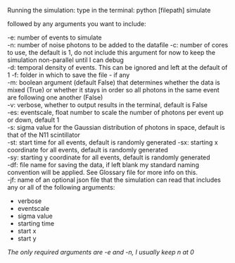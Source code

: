 Running the simulation: 
type in the terminal: 
    python [filepath] simulate 

followed by any arguments you want to include:  

-e: number of events to simulate  
-n: number of noise photons to be added to the datafile 
-c: number of cores to use, the default is 1, do not include this argument for now to keep the simulation non-parallel until I can debug  
-d: temporal density of events. This can be ignored and left at the default of 1 
-f: folder in which to save the file - if any  
-m: boolean argument (default False) that determines whether the data is mixed (True) or whether it stays in order so all photons in the same event are following one another (False)   
-v: verbose, whether to output results in the terminal, default is False    
-es: eventscale, float number to scale the number of photons per event up or down, default 1     
-s: sigma value for the Gaussian distribution of photons in space, default is that of the N11 scintillator     
-st: start time for all events, default is randomly generated 
-sx: starting x coordinate for all events, default is randomly generated  
-sy: starting y coordinate for all events, default is randomly generated  
-df: file name for saving the data, if left blank my standard naming convention will be applied. See Glossary file for more info on this.  
-jf: name of an optional json file that the simulation can read that includes any or all of the following arguments:  
  - verbose
  - eventscale
  - sigma value
  - starting time
  - start x
  - start y

*The only required arguments are -e and -n, I usually keep n at 0* 
